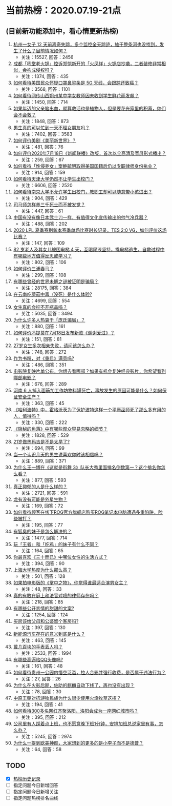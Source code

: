 # 当前热榜：2020.07.19-21点
## (目前新功能添加中，看心情更新热榜)
1. [杭州一女子 12 天前离奇失踪，多个监控全无踪迹，抽干整条河也没找到，发生了什么？目前情况如何？](https://www.zhihu.com/question/407413290)
    * 关注：15527, 回答：2456
2. [成都「吼堂老火锅」控诉郑恺新开的「火凤祥」火锅店抄袭，二者装修非常相似，会构成侵权吗？](https://www.zhihu.com/question/407732134)
    * 关注：1374, 回答：435
3. [如何看待美国民众怀疑口罩鼻梁条是 5G 天线，会跟踪还致癌？](https://www.zhihu.com/question/407634509)
    * 关注：3568, 回答：1101
4. [如何看待网传山西朔州某中学女教师因未收到学生鲜花而发飙？](https://www.zhihu.com/question/407683779)
    * 关注：1450, 回答：714
5. [如果年迈的父亲脑出血，就算救活也是植物人，但是要花光家里的积蓄，你们会不会救？](https://www.zhihu.com/question/369723700)
    * 关注：1848, 回答：873
6. [男生真的可以忙到一天不理女朋友吗？](https://www.zhihu.com/question/379380906)
    * 关注：7402, 回答：3583
7. [如何评价美剧《美丽新世界》？](https://www.zhihu.com/question/407220176)
    * 关注：481, 回答：76
8. [如何评价2020年7月18日《新闻联播》改版，首次以全高清及宽屏形式播出？](https://www.zhihu.com/question/407651055)
    * 关注：259, 回答：67
9. [如何看待「性侵养女」案鲍毓明取得美国国籍后仍以专职律师身份执业？](https://www.zhihu.com/question/407760084)
    * 关注：914, 回答：159
10. [如何看待天津大学仍然不让学生出校门？](https://www.zhihu.com/question/405608755)
    * 关注：6606, 回答：2520
11. [如何看待南京大学不允许学生出校门，教职工却可以随意带小孩进出？](https://www.zhihu.com/question/406604958)
    * 关注：904, 回答：429
12. [司马师怎样养三千死士而不被发觉？](https://www.zhihu.com/question/407347364)
    * 关注：447, 回答：61
13. [中国有没有像日本武士刀一样，有值得文化宣传输出的帅气冷兵器？](https://www.zhihu.com/question/407160795)
    * 关注：488, 回答：202
14. [2020 LPL 夏季赛刷新本赛季单场比赛时长记录，TES 2:0 VG，如何评价这场比赛？](https://www.zhihu.com/question/407796087)
    * 关注：147, 回答：109
15. [82 岁老人及其女儿被困电梯 4 天，互喝尿液坚持，撬电梯逃生，自救过程中有哪些地方值得反思或学习？](https://www.zhihu.com/question/407739296)
    * 关注：802, 回答：106
16. [如何评价三浦春马？](https://www.zhihu.com/question/37073846)
    * 关注：299, 回答：108
17. [有哪些曾经的世界未解之谜被证明是骗局？](https://www.zhihu.com/question/332265335)
    * 关注：28175, 回答：384
18. [在云南吃蘑菇中毒（没死）是什么体验?](https://www.zhihu.com/question/350522472)
    * 关注：4699, 回答：554
19. [女生真的会拧不开瓶盖吗？](https://www.zhihu.com/question/30767502)
    * 关注：5035, 回答：3494
20. [为什么许多人热衷于「庞氏骗局」？](https://www.zhihu.com/question/268884893)
    * 关注：880, 回答：161
21. [如何评价冯提莫在7月18日发布新歌《谢谢爱过》？](https://www.zhihu.com/question/407803878)
    * 关注：151, 回答：81
22. [27岁女生多次相亲失败，请问该怎么办？](https://www.zhihu.com/question/406489768)
    * 关注：748, 回答：272
23. [作为书粉，对《重启》满意吗?](https://www.zhihu.com/question/406088965)
    * 关注：486, 回答：351
24. [电影院复映片单公布，你想去看哪部？如果有机会复映经典影片，你希望看到哪部电影？](https://www.zhihu.com/question/407536436)
    * 关注：676, 回答：289
25. [河南 6 人掉入面筋加工作坊物料罐死亡，事故发生的原因可能是什么？如何保证安全生产？](https://www.zhihu.com/question/407779170)
    * 关注：363, 回答：45
26. [《哈利波特》中，霍格沃茨为了保护波特这样一个平庸巫师死了那么多有用的人，值得吗？](https://www.zhihu.com/question/406484278)
    * 关注：330, 回答：222
27. [《隐秘的角落》中有哪些观众容易忽略的细节？](https://www.zhihu.com/question/402303032)
    * 关注：1828, 回答：529
28. [21岁做热玛吉是不是太早了?](https://www.zhihu.com/question/355738509)
    * 关注：694, 回答：99
29. [当一个认识几天的男生说喜欢你时该相信吗？](https://www.zhihu.com/question/312428766)
    * 关注：889, 回答：371
30. [为什么王一博在《这就是街舞 3》队长大秀里面排名倒数第一？这个排名你怎么看？](https://www.zhihu.com/question/407665095)
    * 关注：877, 回答：593
31. [真正抑郁的人是什么样的？](https://www.zhihu.com/question/313932752)
    * 关注：2721, 回答：591
32. [龙有没有可能是外星生物？](https://www.zhihu.com/question/395831939)
    * 关注：169, 回答：72
33. [如何看待顾客在线下ROG官方旗舰店购买ROG笔记本电脑遭遇多重陷阱，险些被打？](https://www.zhihu.com/question/407751719)
    * 关注：195, 回答：77
34. [有狐臭的妹子是怎么解决的？](https://www.zhihu.com/question/285040066)
    * 关注：1477, 回答：714
35. [玩「王者」和「吃鸡」的妹子有什么不同？](https://www.zhihu.com/question/297607659)
    * 关注：164, 回答：65
36. [你最喜欢《三十而已》中哪位女性的生活方式？](https://www.zhihu.com/question/407423246)
    * 关注：394, 回答：90
37. [上海大学热度为什么那么高？](https://www.zhihu.com/question/405482785)
    * 关注：501, 回答：128
38. [如果拍电影版的《掌中之物》，你觉得谁最适合演男女主？](https://www.zhihu.com/question/382303949)
    * 关注：48, 回答：33
39. [真的有敢在庭上和法官对喷的律师存在吗？](https://www.zhihu.com/question/406792544)
    * 关注：218, 回答：85
40. [有哪些公开恋情的甜甜的文案?](https://www.zhihu.com/question/328899718)
    * 关注：1254, 回答：124
41. [买房该给父母和公婆留个客房吗?](https://www.zhihu.com/question/406770818)
    * 关注：397, 回答：130
42. [新能源汽车存在的意义到底是什么？](https://www.zhihu.com/question/406417410)
    * 关注：463, 回答：145
43. [戴几百块的手表丢人吗？](https://www.zhihu.com/question/400396677)
    * 关注：2533, 回答：1994
44. [有哪些高逼格QQ头像吗?](https://www.zhihu.com/question/379697082)
    * 关注：161, 回答：48
45. [如何看待贵州一公园内悟空泛滥，拉人合影并强行收费，是否属于违法行为？](https://www.zhihu.com/question/407769054)
    * 关注：27, 回答：26
46. [为什么在火影后期，佐助的麒麟自动下线了，再也没有出现？](https://www.zhihu.com/question/398918667)
    * 关注：78, 回答：30
47. [中原王朝对抗游牧民族为什么很少使用火烧牧草这招？](https://www.zhihu.com/question/61215920)
    * 关注：194, 回答：41
48. [如何看待300多名网红齐聚洛阳，洛阳会成为一座网红城市吗？](https://www.zhihu.com/question/407696803)
    * 关注：395, 回答：212
49. [公司里有人踩着点上班，也不愿意晚下班1分钟，安排加班总说家里有事，怎么办？](https://www.zhihu.com/question/397900440)
    * 关注：5245, 回答：2974
50. [为什么一提到欧美神颜，大家想到的更多的是小李子而不是德普？](https://www.zhihu.com/question/405610208)
    * 关注：64, 回答：58
## TODO
* [x] [热榜历史记录](hot_history/AllHot.md)
* [ ] 指定问题今日新增回答
* [ ] 指定问题今日新增关注
* [ ] 指定问题热榜排名曲线
